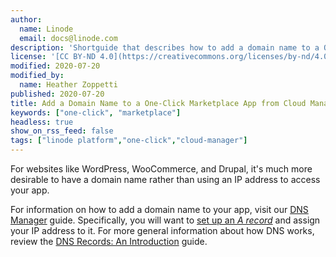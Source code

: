 ```yaml
---
author:
  name: Linode
  email: docs@linode.com
description: 'Shortguide that describes how to add a domain name to a One-Click Marketplace App from the Cloud Manager.'
license: '[CC BY-ND 4.0](https://creativecommons.org/licenses/by-nd/4.0)'
modified: 2020-07-20
modified_by:
  name: Heather Zoppetti
published: 2020-07-20
title: Add a Domain Name to a One-Click Marketplace App from Cloud Manager
keywords: ["one-click", "marketplace"]
headless: true
show_on_rss_feed: false
tags: ["linode platform","one-click","cloud-manager"]
---
```


For websites like WordPress, WooCommerce, and Drupal, it's much more desirable to have a domain name rather than using an IP address to access your app.

For information on how to add a domain name to your app, visit our [DNS Manager](/docs/platform/manager/dns-manager/) guide. Specifically, you will want to [set up an *A record*](/docs/platform/manager/dns-manager/#add-dns-records) and assign your IP address to it. For more general information about how DNS works, review the [DNS Records: An Introduction](/docs/networking/dns/dns-records-an-introduction/) guide.
